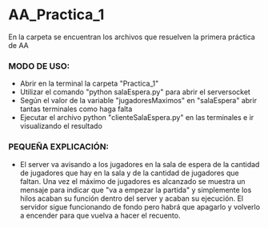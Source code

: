 # AA_Practica_1
En la carpeta se encuentran los archivos que resuelven la primera práctica de AA

### MODO DE USO:
  - Abrir en la terminal la carpeta "Practica_1"
  - Utilizar el comando "python salaEspera.py" para abrir el serversocket
  - Según el valor de la variable "jugadoresMaximos" en "salaEspera" abrir tantas terminales como haga falta
  - Ejecutar el archivo python "clienteSalaEspera.py" en las terminales e ir visualizando el resultado

### PEQUEÑA EXPLICACIÓN:
  - El server va avisando a los jugadores en la sala de espera de la cantidad de jugadores que hay en la sala
y de la cantidad de jugadores que faltan. Una vez el máximo de jugadores es alcanzado se muestra un mensaje
para indicar que "va a empezar la partida" y simplemente los hilos acaban su función dentro del server y
acaban su ejecución. El servidor sigue funcionando de fondo pero habrá que apagarlo y volverlo a encender
para que vuelva a hacer el recuento.
